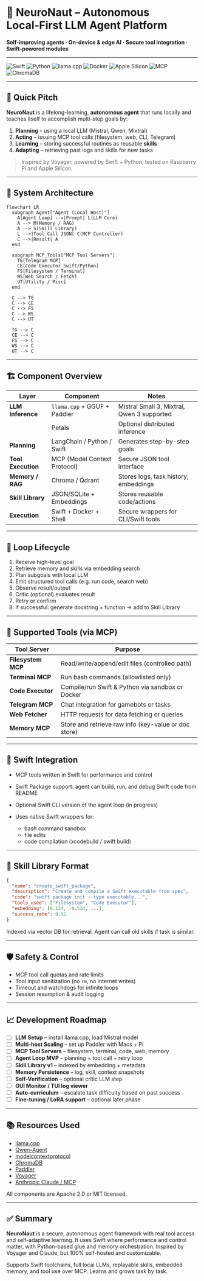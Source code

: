 # 🧠 **NeuroNaut** – Autonomous Local‑First LLM Agent Platform

**Self‑improving agents · On‑device & edge AI · Secure tool integration · Swift-powered modules**

---

![Swift](https://img.shields.io/badge/Swift-f05138?logo=swift\&logoColor=white)  ![Python](https://img.shields.io/badge/Python-3776ab?logo=python\&logoColor=white)  ![llama.cpp](https://img.shields.io/badge/llama.cpp-00bfa6)  ![Docker](https://img.shields.io/badge/Docker-0db7ed)  ![Apple Silicon](https://img.shields.io/badge/Apple Silicon-b2b2b2)  ![MCP](https://img.shields.io/badge/Model Context Protocol-7348ff)  ![ChromaDB](https://img.shields.io/badge/Chroma-ff6e6e)

---

## 🚀 Quick Pitch

**NeuroNaut** is a lifelong-learning, **autonomous agent** that runs locally and teaches itself to accomplish multi-step goals by:

1. **Planning** – using a local LLM (Mistral, Qwen, Mixtral)
2. **Acting** – issuing MCP tool calls (filesystem, web, CLI, Telegram)
3. **Learning** – storing successful routines as reusable **skills**
4. **Adapting** – retrieving past logs and skills for new tasks

> Inspired by Voyager, powered by Swift + Python, tested on Raspberry Pi and Apple Silicon.

---

## 🧩 System Architecture

```mermaid
flowchart LR
  subgraph Agent["Agent (Local Host)"]
    A[Agent Loop] -->|Prompt| L(LLM Core)
    A --> M(Memory / RAG)
    A --> S(Skill Library)
    L -->|Tool Call JSON| C(MCP Controller)
    C -->|Result| A
  end

  subgraph MCP_Tools["MCP Tool Servers"]
    TG[Telegram MCP]
    CE[Code Executor Swift/Python]
    FS[Filesystem / Terminal]
    WS[Web Search / Fetch]
    UT[Utility / Misc]
  end

  C --> TG
  C --> CE
  C --> FS
  C --> WS
  C --> UT

  TG --> C
  CE --> C
  FS --> C
  WS --> C
  UT --> C
```

---

## 🏗️ Component Overview

| Layer              | Component                    | Notes                                      |
| ------------------ | ---------------------------- | ------------------------------------------ |
| **LLM Inference**  | `llama.cpp` + GGUF + Paddler | Mistral Small 3, Mixtral, Qwen 3 supported |
|                    | Petals                       | Optional distributed inference             |
| **Planning**       | LangChain / Python / Swift   | Generates step-by-step goals               |
| **Tool Execution** | MCP (Model Context Protocol) | Secure JSON tool interface                 |
| **Memory / RAG**   | Chroma / Qdrant              | Stores logs, task history, embeddings      |
| **Skill Library**  | JSON/SQLite + Embeddings     | Stores reusable code/actions               |
| **Execution**      | Swift + Docker + Shell       | Secure wrappers for CLI/Swift tools        |

---

## 🧠 Loop Lifecycle

1. Receive high-level goal
2. Retrieve memory and skills via embedding search
3. Plan subgoals with local LLM
4. Emit structured tool calls (e.g. run code, search web)
5. Observe result/output
6. Critic (optional) evaluates result
7. Retry or confirm
8. If successful: generate docstring + function → add to Skill Library

---

## 🧪 Supported Tools (via MCP)

| Tool Server        | Purpose                                              |
| ------------------ | ---------------------------------------------------- |
| **Filesystem MCP** | Read/write/append/edit files (controlled path)       |
| **Terminal MCP**   | Run bash commands (allowlisted only)                 |
| **Code Executor**  | Compile/run Swift & Python via sandbox or Docker     |
| **Telegram MCP**   | Chat integration for gamebots or tasks               |
| **Web Fetcher**    | HTTP requests for data fetching or queries           |
| **Memory MCP**     | Store and retrieve raw info (key-value or doc store) |

---

## 🧰 Swift Integration

* MCP tools written in Swift for performance and control
* Swift Package support: agent can build, run, and debug Swift code from README
* Optional Swift CLI version of the agent loop (in progress)
* Uses native Swift wrappers for:

  * bash command sandbox
  * file edits
  * code compilation (xcodebuild / swift build)

---

## 🧠 Skill Library Format

```json
{
  "name": "create_swift_package",
  "description": "Create and compile a Swift executable from spec",
  "code": "swift package init --type executable...",
  "tools_used": ["Filesystem", "Code Executor"],
  "embedding": [0.124, -0.534, ...],
  "success_rate": 0.92
}
```

Indexed via vector DB for retrieval. Agent can call old skills if task is similar.

---

## 🛡️ Safety & Control

* MCP tool call quotas and rate limits
* Tool input sanitization (no `rm`, no internet writes)
* Timeout and watchdogs for infinite loops
* Session resumption & audit logging

---

## 📈 Development Roadmap

* [ ] **LLM Setup** – install llama.cpp, load Mistral model
* [ ] **Multi-host Scaling** – set up Paddler with Macs + Pi
* [ ] **MCP Tool Servers** – filesystem, terminal, code, web, memory
* [ ] **Agent Loop MVP** – planning + tool call + retry loop
* [ ] **Skill Library v1** – indexed by embedding + metadata
* [ ] **Memory Persistence** – log, skill, context snapshots
* [ ] **Self-Verification** – optional critic LLM step
* [ ] **GUI Monitor / TUI log viewer**
* [ ] **Auto-curriculum** – escalate task difficulty based on past success
* [ ] **Fine-tuning / LoRA support** – optional later phase

---

## 📚 Resources Used

* [llama.cpp](https://github.com/ggerganov/llama.cpp)
* [Qwen-Agent](https://github.com/QwenLM/Qwen-Agent)
* [modelcontextprotocol](https://github.com/modelcontextprotocol/servers)
* [ChromaDB](https://github.com/chroma-core/chroma)
* [Paddler](https://github.com/distantmagic/paddler)
* [Voyager](https://voyager.minedojo.org)
* [Anthropic Claude / MCP](https://docs.anthropic.com)

All components are Apache 2.0 or MIT licensed.

---

## ✅ Summary

**NeuroNaut** is a secure, autonomous agent framework with real tool access and self-adaptive learning. It uses Swift where performance and control matter, with Python-based glue and memory orchestration. Inspired by Voyager and Claude, but 100% self-hosted and customizable.

Supports Swift toolchains, full local LLMs, replayable skills, embedded memory, and tool use over MCP. Learns and grows task by task.
